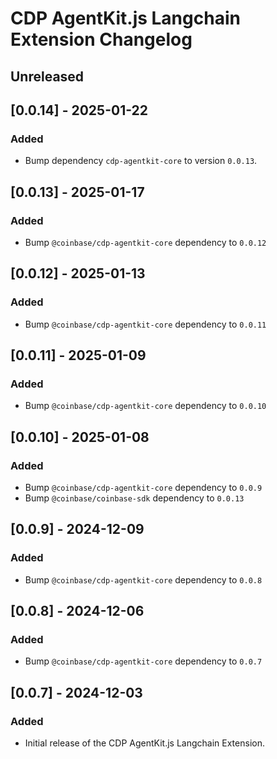# CDP AgentKit.js Langchain Extension Changelog

## Unreleased

## [0.0.14] - 2025-01-22

### Added

- Bump dependency `cdp-agentkit-core` to version `0.0.13`.

## [0.0.13] - 2025-01-17

### Added

- Bump `@coinbase/cdp-agentkit-core` dependency to `0.0.12`

## [0.0.12] - 2025-01-13

### Added

- Bump `@coinbase/cdp-agentkit-core` dependency to `0.0.11`

## [0.0.11] - 2025-01-09

### Added

- Bump `@coinbase/cdp-agentkit-core` dependency to `0.0.10`

## [0.0.10] - 2025-01-08

### Added

- Bump `@coinbase/cdp-agentkit-core` dependency to `0.0.9`
- Bump `@coinbase/coinbase-sdk` dependency to `0.0.13`

## [0.0.9] - 2024-12-09

### Added

- Bump `@coinbase/cdp-agentkit-core` dependency to `0.0.8`

## [0.0.8] - 2024-12-06

### Added

- Bump `@coinbase/cdp-agentkit-core` dependency to `0.0.7`

## [0.0.7] - 2024-12-03

### Added

- Initial release of the CDP AgentKit.js Langchain Extension.
